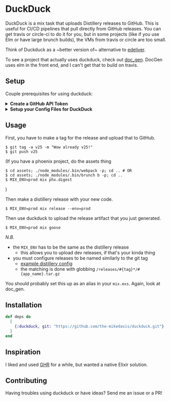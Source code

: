 # DuckDuck

DuckDuck is a mix task that uploads Distillery releases to GitHub. This is
useful for CI/CD pipelines that pull directly from GitHub releases. You can get
travis or circle-ci to do it for you, but in some projects (like if you use Elm
or have large brunch builds), the VMs from travis or circle are too small.

Think of Duckduck as a ~better version of~ alternative to
[edeliver](https://github.com/edeliver/edeliver).

To see a project that actually uses duckduck, check out
[doc_gen](https://github.com/the-mikedavis/doc_gen). DocGen uses elm in the
front end, and I can't get that to build on travis.

## Setup

Couple prerequisites for using duckduck:

<details>
<summary><b>Create a GitHub API Token</b></summary>
<br>

Click on your icon in the top right and go to `Settings`. Go into `Developer
Settings`. You're a real hacker now. Click `Personal Access Tokens > Generate
new token`. Sign in.

Write something memorable in the token description, like
`fossilized geese`. Check the box named `repo`, giving access to all the
children `repo:status`, `repo_deployment`, `public_repo`, and `repo:invite`.
Don't check those individually and leave `repo` unchecked though. You'll need
full repo access to upload artifacts.
</details>

<details>
<summary><b>Setup your Config Files for DuckDuck</b></summary>
<br>
DuckDuck needs to know some things about your GitHub. Setup a block like this
in `config/config.exs`. Or if you're fancy, you can setup different configs
for uploading releases in each environment (e.g. `config/dev.exs`).

```elixir
config :duckduck,
  owner: "the-mikedavis",
  repo: "duckduck",
  token_file: "~/.goose_api_token" # this is the default value if omitted
```

Here `owner` is the repo owner and `repo` is the repo name as GitHub knows it.
I.e. if your repo url is `https://github.com/<owner>/<repo>`, use those.

Instead of using a `token_file`, you can use the `api_token: "MY_KEY"` key.
Please don't put your GitHub API Token in plaintext in a public repo. If you're
gonna use `api_token`, please use an environment variable at least:

```elixir
config :duckduck,
  owner: "the-mikedavis",
  repo: "duckduck",
  api_token: System.get_env("GOOSE_API_TOKEN")
```
</details>

## Usage

First, you have to make a tag for the release and upload that to GitHub.

```
$ git tag -a v25 -m "Wow already v25!"
$ git push v25
```

(If you have a phoenix project, do the assets thing

```
$ cd assets; ./node_modules/.bin/webpack -p; cd .. # OR
$ cd assets; ./node_modules/.bin/brunch b -p; cd ..
$ MIX_ENV=prod mix phx.digest
```

)

Then make a distillery release with your new code.

```
$ MIX_ENV=prod mix release --env=prod
```

Then use duckduck to upload the release artifact that you just generated.

```
$ MIX_ENV=prod mix goose
```

*N.B.*

- the `MIX_ENV` has to be the same as the distillery release
  - this allows you to upload dev releases, if that's your kinda thing
- you must configure releases to be named similarly to the git tag
  - [example distillery config](https://github.com/the-mikedavis/doc_gen/blob/master/rel/config.exs#L53-L58)
  - the matching is done with globbing `/releases/#{tag}*/#{app_name}.tar.gz`

You should probably set this up as an alias in your `mix.exs`. Again, look at
doc_gen.

## Installation

```elixir
def deps do
  [
    {:duckduck, git: "https://github.com/the-mikedavis/duckduck.git"}
  ]
end
```

## Inspiration

I liked and used [GHR](https://github.com/tcnksm/ghr) for a while, but wanted
a native Elixir solution.

## Contributing

Having troubles using duckduck or have ideas? Send me an issue or a PR!
